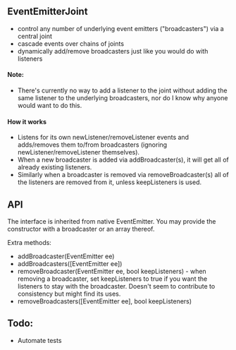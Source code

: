 ## EventEmitterJoint

- control any number of underlying event emitters ("broadcasters") via a central joint
- cascade events over chains of joints
- dynamically add/remove broadcasters just like you would do with listeners

#### Note:
- There's currently no way to add a listener to the joint without adding the same listener to the underlying broadcasters, nor do I know
why anyone would want to do this.   

#### How it works
- Listens for its own newListener/removeListener events and adds/removes them to/from broadcasters (ignoring newListener/removeListener themselves).
- When a new broadcaster is added via addBroadcaster(s), it will get all of already existing listeners. 
- Similarly when a broadcaster is removed via removeBroadcaster(s) all of the listeners are removed from it, unless keepListeners is used.

## API

The interface is inherited from native EventEmitter.
You may provide the constructor with a broadcaster or an array thereof.

Extra methods:

- addBroadcaster(EventEmitter ee)
- addBroadcasters([EventEmitter ee])
- removeBroadcaster(EventEmitter ee, bool keepListeners) - when removing a broadcaster, set keepListeners to true if you want the listeners to stay with the broadcaster. Doesn't seem to contribute to consistency but might find its uses.
- removeBroadcasters([EventEmitter ee], bool keepListeners)

## Todo:
- Automate tests